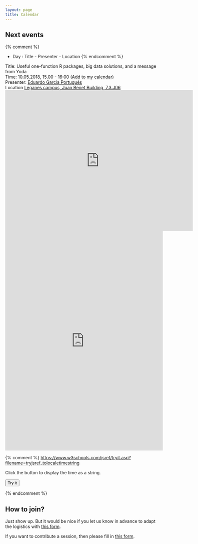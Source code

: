 ```yaml
---
layout: page
title: Calendar
---
```


## Next events
{% comment %} 
- Day : Title - Presenter - Location
{% endcomment %}

<div class="highlighter-red"> Title: Useful one-function R packages, big data solutions, and a message from Yoda </div>
<div class="highlighter-black"> Time: 10.05.2018, 15.00 - 16:00
	<a href="https://calendar.google.com/calendar/r/eventedit?
	text=CodingClubUc3m
	&dates=20180510T100000Z/20180510T110000Z
	&details=For+details,+link+here:+https://codingclubuc3m.github.io/calendar.html
	&location=Juan+Benet+Building+7.3.J06
	&sf=true
	&output=xml"
	target="_blank" rel="nofollow">(Add to my calendar)</a> 
</div> 
<div class="highlighter-red"> Presenter: <a href="http://egarpor.github.io/" class="highlighter-red"> Eduardo García Portugués </a></div> 
<div class="highlighter-black"> Location <a href="https://www.google.com/maps/place/Juan+Benet+Building/@40.3340949,-3.7665842,18z/data=!3m1!4b1!4m5!3m4!1s0xd41898b6414e047:0x8f09ae494530ed2d!8m2!3d40.3340949!4d-3.7654872"> Leganes campus, Juan Benet Building, 7.3.J06 </a> </div>

<iframe src="https://www.google.com/maps/embed?pb=!1m18!1m12!1m3!1d1520.685959107762!2d-3.766581541822838!3d40.33409489484368!2m3!1f0!2f0!3f0!3m2!1i1024!2i768!4f13.1!3m3!1m2!1s0xd41898b6414e047%3A0x8f09ae494530ed2d!2sJuan+Benet+Building!5e0!3m2!1sen!2ses!4v1525163029106" width="600" height="450" frameborder="0" style="border:0" allowfullscreen></iframe> 

<iframe src="https://calendar.google.com/calendar/embed?height=600&amp;wkst=2&amp;hl=en_GB&amp;bgcolor=%23FFFFFF&amp;src=coding.club.uc3m%40gmail.com&amp;color=%23125A12&amp;src=uc3m.es_rf416kf90mttgqjks6vj4kfdbo%40group.calendar.google.com&amp;color=%23333333&amp;ctz=Europe%2FMadrid" style="border-width:0" width="100%" height="700" frameborder="0" scrolling="no"></iframe>

{% comment %} 
https://www.w3schools.com/jsref/tryit.asp?filename=tryjsref_tolocaletimestring

<!DOCTYPE html>
<html>
<body>

<p>Click the button to display the time as a string.</p>

<button onclick="myFunction()">Try it</button>

<p id="demo"></p>

<script>
function myFunction() {
    var d = new Date();
    var date = "Thu May 10 2018 15:00:00 GMT+0200 (CEST)";
    var n = d.toLocaleTimeString();
    //document.getElementById("demo").innerHTML = (new Date()).toISOString().replace(/-|:|\.\d\d\d/g,"");
    document.getElementById("demo").innerHTML = (new Date(date)).toISOString().replace(/-|:|\.\d\d\d/g,"");
    
}
</script>

</body>
</html>
{% endcomment %}


## How to join?

Just show up. But it would be nice if you let us know in advance to adapt the logistics with [this form](https://goo.gl/forms/aWvWbuBdGbNrICPV2).

If you want to contribute a session, then please fill in [this form](https://goo.gl/forms/CIj7hxkAeEA4VjZR2). 
